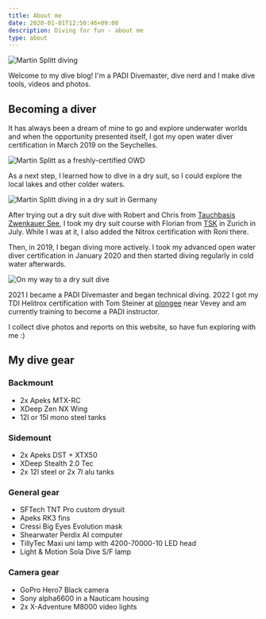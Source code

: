 ```yaml
---
title: About me
date: 2020-01-01T12:50:46+09:00
description: Diving for fun - about me
type: about
---
```


![Martin Splitt diving](/logo.png)

Welcome to my dive blog! I'm a PADI Divemaster, dive nerd and I make dive tools, videos and photos.

## Becoming a diver

It has always been a dream of mine to go and explore underwater worlds and when the opportunity presented itself, I got my open water diver certification in March 2019 on the Seychelles.

![Martin Splitt as a freshly-certified OWD](/img/about/freshly-certified-owd.jpg)

As a next step, I learned how to dive in a dry suit, so I could explore the local lakes and other colder waters.

![Martin Splitt diving in a dry suit in Germany](/img/about/dry-suit-diving.jpg)

After trying out a dry suit dive with Robert and Chris from [Tauchbasis Zwenkauer See](https://tauchbasis-zwenkauer-see.de/), I took my dry suit course with Florian from <a href="https://tsk.ch">TSK</a> in Zurich in July. While I was at it, I also added the Nitrox certification with Roni there.

Then, in 2019, I began diving more actively. I took my advanced open water diver certification in January 2020 and then started diving regularly in cold water afterwards.

![On my way to a dry suit dive](/img/about/on-my-way-to-a-dry-suit-dive.jpg)

2021 I became a PADI Divemaster and began technical diving.
2022 I got my TDI Helitrox certification with Tom Steiner at [plongee](https://plongee.ch) near Vevey and am currently training to become a PADI instructor.

I collect dive photos and reports on this website, so have fun exploring with me :)

## My dive gear

### Backmount
- 2x Apeks MTX-RC
- XDeep Zen NX Wing
- 12l or 15l mono steel tanks

### Sidemount
- 2x Apeks DST + XTX50
- XDeep Stealth 2.0 Tec
- 2x 12l steel or 2x 7l alu tanks

### General gear
- SFTech TNT Pro custom drysuit
- Apeks RK3 fins
- Cressi Big Eyes Evolution mask
- Shearwater Perdix AI computer
- TillyTec Maxi uni lamp with 4200-70000-10 LED head
- Light &amp; Motion Sola Dive S/F lamp

### Camera gear
- GoPro Hero7 Black camera
- Sony alpha6600 in a Nauticam housing
- 2x X-Adventure M8000 video lights
